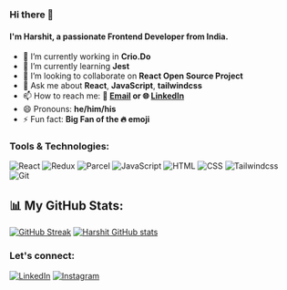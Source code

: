 ### Hi there 👋

#### I'm Harshit, a passionate Frontend Developer from India.

- 🔭 I’m currently working in **Crio.Do**
- 🌱 I’m currently learning **Jest**
- 👯 I’m looking to collaborate on **React Open Source Project**
- 💬 Ask me about **React**, **JavaScript**, **tailwindcss**
- 📫 How to reach me: **📧 [Email](mailto:harshitkumar0406@gmail.com) or 🌐 [LinkedIn](https://www.linkedin.com/in/harshit-kumar-798b00193/)**
- 😄 Pronouns: **he/him/his**
- ⚡ Fun fact: **Big Fan of the 🔥 emoji**

### Tools & Technologies:
![React](https://img.shields.io/badge/-React-333333?style=flat&logo=react) 
![Redux](https://img.shields.io/badge/-Redux-333333?style=flat&logo=redux) 
![Parcel](https://img.shields.io/badge/-Parcel-333333?style=flat&logo=parcel)
![JavaScript](https://img.shields.io/badge/-JavaScript-333333?style=flat&logo=javascript)
![HTML](https://img.shields.io/badge/-HTML-333333?style=flat&logo=html5) 
![CSS](https://img.shields.io/badge/-CSS-333333?style=flat&logo=css3) 
![Tailwindcss](https://img.shields.io/badge/-tailwindcss-333333?style=flat&logo=tailwindcss) 
![Git](https://img.shields.io/badge/-Git-333333?style=flat&logo=git) 

## 📊 My GitHub Stats:

[![GitHub Streak](https://streak-stats.demolab.com?user=iam-harshit&theme=radical&hide_border=true&card_width=470)](https://git.io/streak-stats)
[![Harshit GitHub stats](https://github-readme-stats.vercel.app/api?username=iam-harshit&show_icons=true&theme=radical&rank_icon=percentile&hide_border=true)](https://github.com/anuraghazra/github-readme-stats)

### Let's connect:
[![LinkedIn](https://img.shields.io/badge/-LinkedIn-333333?style=flat&logo=LinkedIn)](https://www.linkedin.com/in/harshit-kumar-798b00193/) 
[![Instagram](https://img.shields.io/badge/-Instagram-333333?style=flat&logo=Instagram)](https://www.instagram.com/harshitsaxena___/?igshid=NzZlODBkYWE4Ng%3D%3D)

